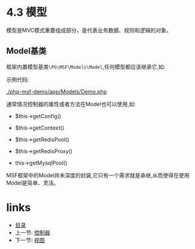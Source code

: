 # 4.3 模型

模型是MVC模式重要组成部分，是代表业务数据、规则和逻辑的对象。

## Model基类

框架内置模型基类`\PG\MSF\Models\Model`,任何模型都应该继承它,如:

示例代码:

[./php-msf-demo/app/Models/Demo.php](https://github.com/pinguo/php-msf-demo/blob/master/app/Models/Demo.php)


通常情况控制器的属性或者方法在Model也可以使用,如:

- $this->getConfig()

- $this->getContext()

- $this->getRedisPool()

- $this->getRedisProxy()

- this->getMysqlPool()

MSF框架中的Model并未深度的封装,它只有一个需求就是承继,从而使得在使用Model是简单、灵活。

# links
  * [目录](../README.md)
  * 上一节: [控制器](4.2-控制器.md)
  * 下一节: [视图](4.4-视图.md)